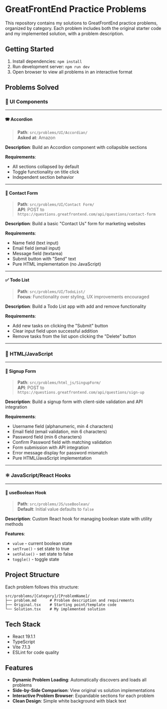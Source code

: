 # GreatFrontEnd Practice Problems

This repository contains my solutions to GreatFrontEnd practice problems, organized by category. Each problem includes both the original starter code and my implemented solution, with a problem description.

## Getting Started

1. Install dependencies: `npm install`
2. Run development server: `npm run dev`
3. Open browser to view all problems in an interactive format

## Problems Solved

### 🎨 UI Components

---

#### 🪗 Accordion
> **Path**: `src/problems/UI/Accordian/`  
> **Asked at**: Amazon

**Description**: Build an Accordion component with collapsible sections

**Requirements**: 
- All sections collapsed by default
- Toggle functionality on title click
- Independent section behavior

---

#### 📧 Contact Form
> **Path**: `src/problems/UI/Contact Form/`  
> **API**: POST to `https://questions.greatfrontend.com/api/questions/contact-form`

**Description**: Build a basic "Contact Us" form for marketing websites

**Requirements**:
- Name field (text input)
- Email field (email input)
- Message field (textarea)
- Submit button with "Send" text
- Pure HTML implementation (no JavaScript)

---

#### ✅ Todo List
> **Path**: `src/problems/UI/TodoList/`  
> **Focus**: Functionality over styling, UX improvements encouraged

**Description**: Build a Todo List app with add and remove functionality

**Requirements**:
- Add new tasks on clicking the "Submit" button
- Clear input field upon successful addition
- Remove tasks from the list upon clicking the "Delete" button

---

### 📝 HTML/JavaScript

---

#### 📝 Signup Form
> **Path**: `src/problems/html_js/SingupForm/`  
> **API**: POST to `https://questions.greatfrontend.com/api/questions/sign-up`

**Description**: Build a signup form with client-side validation and API integration

**Requirements**:
- Username field (alphanumeric, min 4 characters)
- Email field (email validation, min 6 characters)
- Password field (min 6 characters)
- Confirm Password field with matching validation
- Form submission with API integration
- Error message display for password mismatch
- Pure HTML/JavaScript implementation

---

### ⚛️ JavaScript/React Hooks

---

#### 🔄 useBoolean Hook
> **Path**: `src/problems/JS/useBoolean/`  
> **Default**: Initial value defaults to `false`

**Description**: Custom React hook for managing boolean state with utility methods

**Features**:
- `value` - current boolean state
- `setTrue()` - set state to true
- `setFalse()` - set state to false
- `toggle()` - toggle state

## Project Structure

Each problem follows this structure:
```
src/problems/[Category]/[ProblemName]/
├── problem.md      # Problem description and requirements
├── Original.tsx    # Starting point/template code
└── Solution.tsx    # My implemented solution
```

## Tech Stack

- React 19.1.1
- TypeScript
- Vite 7.1.3
- ESLint for code quality

## Features

- **Dynamic Problem Loading**: Automatically discovers and loads all problems
- **Side-by-Side Comparison**: View original vs solution implementations
- **Interactive Problem Browser**: Expandable sections for each problem
- **Clean Design**: Simple white background with black text